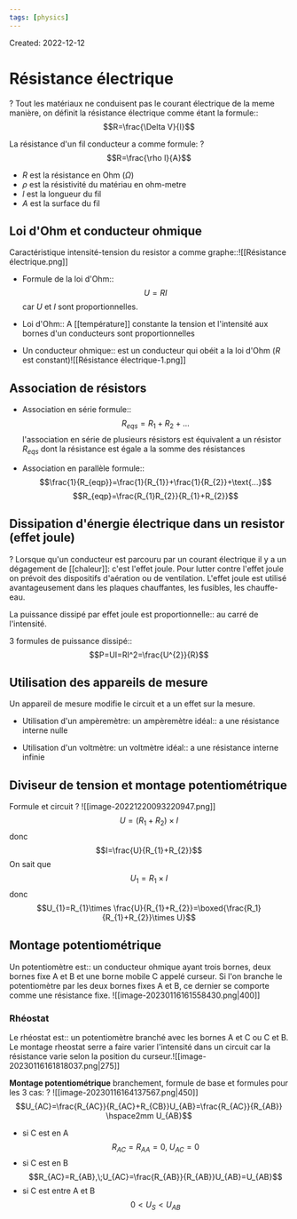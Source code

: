 ```yaml
---
tags: [physics] 
---
```

Created: 2022-12-12

# Résistance électrique
?
Tout les matériaux ne conduisent pas le courant électrique de la meme manière, on définit la résistance électrique comme étant la formule::$$R=\frac{\Delta V}{I}$$
<!--SR:!2023-09-28,166,230-->

La résistance d'un fil conducteur a comme formule:
?
$$R=\frac{\rho l}{A}$$
- $R$ est la résistance en Ohm ($\Omega$)
- $\rho$ est la résistivité du matériau en ohm-metre
- $l$ est la longueur du fil
- $A$ est la surface du fil
<!--SR:!2023-09-04,152,230-->

## Loi d'Ohm et conducteur ohmique

Caractéristique intensité-tension du resistor a comme graphe::![[Résistance électrique.png]]
<!--SR:!2023-08-28,147,230-->
- Formule de la loi d'Ohm::$$U=RI$$ car $U$ et $I$ sont proportionnelles.
<!--SR:!2023-04-26,78,230-->

- Loi d'Ohm:: A [[température]] constante la tension et l'intensité aux bornes d'un conducteurs sont proportionnelles
<!--SR:!2023-05-28,80,263-->

<!--SR:!2023-02-11,17,170-->
- Un conducteur ohmique:: est un conducteur qui obéit a la loi d'Ohm ($R$ est constant)![[Résistance électrique-1.png]]
<!--SR:!2023-07-06,125,250-->

## Association de résistors
- Association en série formule::$$R_{eqs}=R_1+R_2+\text{...}$$ l'association en série de plusieurs résistors est équivalent a un résistor $R_{eqs}$ dont la résistance est égale a la somme des résistances
<!--SR:!2023-04-27,81,242-->
- Association en parallèle formule::$$\frac{1}{R_{eqp}}=\frac{1}{R_{1}}+\frac{1}{R_{2}}+\text{...}$$ $$R_{eqp}=\frac{R_{1}R_{2}}{R_{1}+R_{2}}$$
<!--SR:!2023-09-25,169,241-->

## Dissipation d'énergie électrique dans un resistor (effet joule)
?
Lorsque qu'un conducteur est parcouru par un courant électrique il y a un dégagement de [[chaleur]]: c'est l'effet joule. 
Pour lutter contre l'effet joule on prévoit des dispositifs d'aération ou de ventilation. L'effet joule est utilisé avantageusement dans les plaques chauffantes, les fusibles, les chauffe-eau.
<!--SR:!2023-05-24,90,222-->

La puissance dissipé par effet joule est proportionnelle:: au carré de l'intensité.
<!--SR:!2023-05-19,84,222-->

3 formules de puissance dissipé::$$P=UI=RI^2=\frac{U^{2}}{R}$$
<!--SR:!2023-04-29,82,242-->

## Utilisation des appareils de mesure
Un appareil de mesure modifie le circuit et a un effet sur la mesure. 

- Utilisation d'un ampèremètre: un ampèremètre idéal:: a une résistance interne nulle
<!--SR:!2023-05-27,79,263-->

<!--SR:!2023-03-31,65,242-->
- Utilisation d'un voltmètre: un voltmètre idéal:: a une résistance interne infinie
<!--SR:!2023-05-07,86,242-->

## Diviseur de tension et montage potentiométrique
Formule et circuit
?
![[image-20221220093220947.png]]
$$U=(R_{1}+R_{2})\times I$$
donc
$$I=\frac{U}{R_{1}+R_{2}}$$
On sait que
$$U_{1}=R_{1}\times I$$
donc
$$U_{1}=R_{1}\times \frac{U}{R_{1}+R_{2}}=\boxed{\frac{R_1}{R_{1}+R_{2}}\times U}$$
<!--SR:!2023-10-02,168,240-->

## Montage potentiométrique
Un potentiomètre est:: un conducteur ohmique ayant trois bornes, deux bornes fixe A et B et une borne mobile C appelé curseur. Si l'on branche le potentiomètre par les deux bornes fixes A et B, ce dernier se comporte comme une résistance fixe. ![[image-20230116161558430.png|400]]
<!--SR:!2023-09-18,147,263-->

<!--SR:!2023-02-03,9,198-->

### Rhéostat
Le rhéostat est:: un potentiomètre branché avec les bornes A et C ou C et B. Le montage rheostat serre a faire varier l'intensité dans un circuit car la résistance varie selon la position du curseur.![[image-20230116161818037.png|275]]
<!--SR:!2023-09-09,142,263-->


**Montage potentiométrique** branchement, formule de base et formules pour les 3 cas:
?
![[image-20230116164137567.png|450]]$$U_{AC}=\frac{R_{AC}}{R_{AC}+R_{CB}}U_{AB}=\frac{R_{AC}}{R_{AB}} \hspace2mm U_{AB}$$
- si C est en A $$R_{AC}=R_{AA}=0,\;U_{AC}=0$$
- si C est en B $$R_{AC}=R_{AB},\;U_{AC}=\frac{R_{AB}}{R_{AB}}U_{AB}=U_{AB}$$
- si C est entre A et B $$0<U_{S}<U_{AB}$$
<!--SR:!2023-06-03,70,198-->











